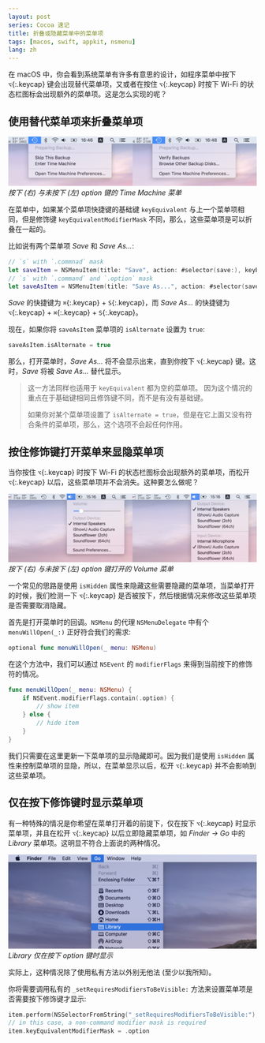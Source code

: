 ```yaml
---
layout: post
series: Cocoa 速记
title: 折叠或隐藏菜单中的菜单项
tags: [macos, swift, appkit, nsmenu]
lang: zh
---
```


在 macOS 中，你会看到系统菜单有许多有意思的设计，如程序菜单中按下 `⌥`{:.keycap} 键会出现替代菜单项，又或者在按住 `⌥`{:.keycap} 时按下 Wi-Fi 的状态栏图标会出现额外的菜单项。这是怎么实现的呢？

## 使用替代菜单项来折叠菜单项

![](/assets/img/21e5af6c-e218-446d-a533-8bb4ba92efcb.png)
*按下 (右) 与未按下 (左) option 键的 Time Machine 菜单*

在菜单中，如果某个菜单项快捷键的基础键 `keyEquivalent` 与上一个菜单项相同，但是修饰键 `keyEquivalentModifierMask` 不同，那么，这些菜单项是可以折叠在一起的。

比如说有两个菜单项 *Save* 和 *Save As...*:

```swift
// `s` with `.commnad` mask
let saveItem = NSMenuItem(title: "Save", action: #selector(save:), keyEquivalent: "s")
// `s` with `.command` and `.option` mask
let saveAsItem = NSMenuItem(title: "Save As...", action: #selector(saveAs:), keyEquivalent: "S")
```

*Save* 的快捷键为 `⌘`{:.keycap} + `S`{:.keycap}，而 *Save As...* 的快捷键为 `⌥`{:.keycap} + `⌘`{:.keycap} + `S`{:.keycap}。

现在，如果你将 `saveAsItem` 菜单项的 `isAlternate` 设置为 `true`:

```swift
saveAsItem.isAlternate = true
```

那么，打开菜单时，*Save As...* 将不会显示出来，直到你按下 `⌥`{:.keycap} 键。这时，*Save* 将被 *Save As...* 替代显示。

> 这一方法同样也适用于 `keyEquivalent` 都为空的菜单项。
> 因为这个情况的重点在于基础键相同且修饰键不同，而不是有没有基础键。
> 
> 如果你对某个菜单项设置了 `isAlternate = true`，但是在它上面又没有符合条件的菜单项，那么，这个选项不会起任何作用。

## 按住修饰键打开菜单来显隐菜单项

当你按住 `⌥`{:.keycap} 时按下 Wi-Fi 的状态栏图标会出现额外的菜单项，而松开  `⌥`{:.keycap} 以后，这些菜单项并不会消失。这种要怎么做呢？

![](/assets/img/64074c19-8c08-45fe-b758-a9ebb1b8b766.png)
*按下 (右) 与未按下 (左) option 键打开的 Volume 菜单*

一个常见的思路是使用 `isHidden` 属性来隐藏这些需要隐藏的菜单项，当菜单打开的时候，我们检测一下 `⌥`{:.keycap} 是否被按下，然后根据情况来修改这些菜单项是否需要取消隐藏。

首先是打开菜单时的回调。`NSMenu` 的代理 `NSMenuDelegate` 中有个 `menuWillOpen(_:)` 正好符合我们的需求:

```swift
optional func menuWillOpen(_ menu: NSMenu)
```

在这个方法中，我们可以通过 `NSEvent` 的 `modifierFlags` 来得到当前按下的修饰符的情况。

```swift
func menuWillOpen(_ menu: NSMenu) {
    if NSEvent.modifierFlags.contain(.option) {
        // show item
    } else {
        // hide item
    }
}
```

我们只需要在这里更新一下菜单项的显示隐藏即可。因为我们是使用 `isHidden` 属性来控制菜单项的显隐，所以，在菜单显示以后，松开 `⌥`{:.keycap} 并不会影响到这些菜单项。

## 仅在按下修饰键时显示菜单项

有一种特殊的情况是你希望在菜单打开着的前提下，仅在按下 `⌥`{:.keycap} 时显示菜单项，并且在松开 `⌥`{:.keycap} 以后立即隐藏菜单项，如 *Finder → Go* 中的 *Library* 菜单项。这明显不符合上面说的两种情况。

![](/assets/img/eb4d4bd9-e4e6-44a1-9aea-045d5d766f23.png)
*Library 仅在按下 option 键时显示*

实际上，这种情况除了使用私有方法以外别无他法 (至少以我所知)。

你将需要调用私有的 `_setRequiresModifiersToBeVisible:` 方法来设置菜单项是否需要按下修饰键才显示:

```swift
item.perform(NSSelectorFromString("_setRequiresModifiersToBeVisible:"), with: 1)
// in this case, a non-command modifier mask is required
item.keyEquivalentModifierMask = .option
```
